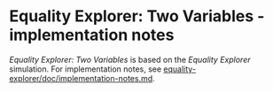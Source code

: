 # Equality Explorer: Two Variables - implementation notes

_Equality Explorer: Two Variables_ is based on the _Equality Explorer_ simulation.
For implementation notes, see [equality-explorer/doc/implementation-notes.md](https://github.com/phetsims/equality-explorer/blob/main/doc/implementation-notes.md).